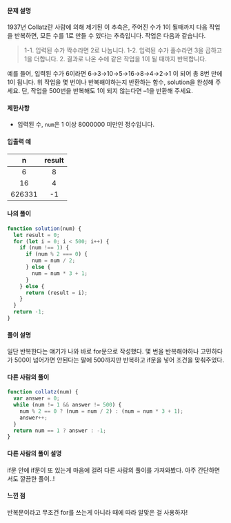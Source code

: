 #### 문제 설명

1937년 Collatz란 사람에 의해 제기된 이 추측은, 주어진 수가 1이 될때까지 다음 작업을 반복하면, 모든 수를 1로 만들 수 있다는 추측입니다. 작업은 다음과 같습니다.

> 1-1. 입력된 수가 짝수라면 2로 나눕니다.
> 1-2. 입력된 수가 홀수라면 3을 곱하고 1을 더합니다. 2. 결과로 나온 수에 같은 작업을 1이 될 때까지 반복합니다.

예를 들어, 입력된 수가 6이라면 6→3→10→5→16→8→4→2→1 이 되어 총 8번 만에 1이 됩니다. 위 작업을 몇 번이나 반복해야하는지 반환하는 함수, solution을 완성해 주세요. 단, 작업을 500번을 반복해도 1이 되지 않는다면 –1을 반환해 주세요.

#### 제한사항

- 입력된 수, `num`은 1 이상 8000000 미만인 정수입니다.

#### 입출력 예

| **n**  | **result** |
| :----: | :--------: |
|   6    |     8      |
|   16   |     4      |
| 626331 |     -1     |

#### 나의 풀이

```js
function solution(num) {
  let result = 0;
  for (let i = 0; i < 500; i++) {
    if (num !== 1) {
      if (num % 2 === 0) {
        num = num / 2;
      } else {
        num = num * 3 + 1;
      }
    } else {
      return (result = i);
    }
  }
  return -1;
}
```

#### 풀이 설명

일단 반복한다는 얘기가 나와 바로 for문으로 작성했다. 몇 번을 반복해야하나 고민하다가 500이 넘어가면 안된다는 말에 500까지만 반복하고 if문을 넣어 조건을 맞춰주었다.

#### 다른 사람의 풀이

```js
function collatz(num) {
  var answer = 0;
  while (num != 1 && answer != 500) {
    num % 2 == 0 ? (num = num / 2) : (num = num * 3 + 1);
    answer++;
  }
  return num == 1 ? answer : -1;
}
```

#### 다른 사람의 풀이 설명

if문 안에 if문이 또 있는게 마음에 걸려 다른 사람의 풀이를 가져와봤다.
아주 간단하면서도 깔끔한 풀이..!

#### 느낀 점

반복문이라고 무조건 for를 쓰는게 아니라 때에 따라 알맞은 걸 사용하자!
